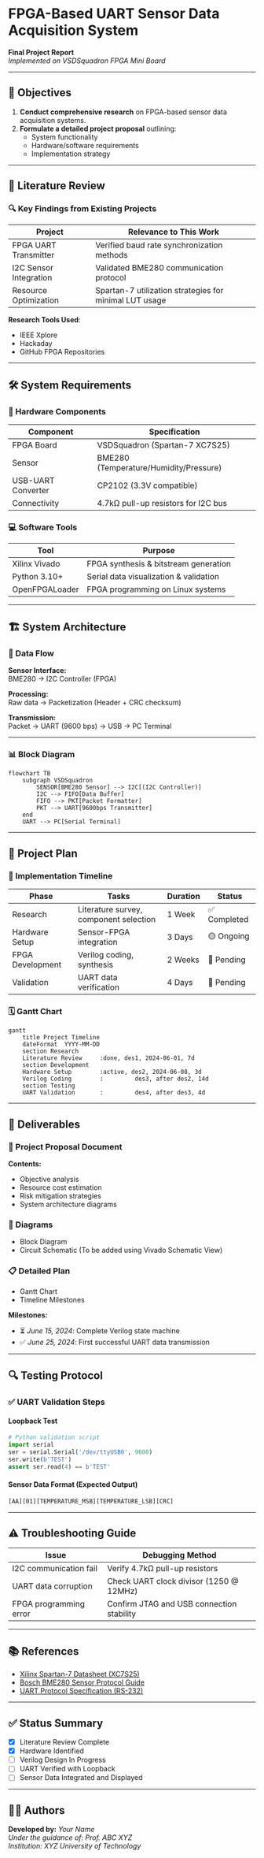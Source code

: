# FPGA-Based UART Sensor Data Acquisition System  
**Final Project Report**  
*Implemented on VSDSquadron FPGA Mini Board*

---

## 📌 Objectives  
1. **Conduct comprehensive research** on FPGA-based sensor data acquisition systems.  
2. **Formulate a detailed project proposal** outlining:  
   - System functionality  
   - Hardware/software requirements  
   - Implementation strategy  

---

## 🧪 Literature Review  

### 🔍 Key Findings from Existing Projects  

| Project                | Relevance to This Work                                |  
|------------------------|--------------------------------------------------------|  
| FPGA UART Transmitter  | Verified baud rate synchronization methods             |  
| I2C Sensor Integration | Validated BME280 communication protocol                |  
| Resource Optimization  | Spartan-7 utilization strategies for minimal LUT usage |  

**Research Tools Used**:  
- IEEE Xplore  
- Hackaday  
- GitHub FPGA Repositories  

---

## 🛠️ System Requirements  

### 🔩 Hardware Components  

| Component              | Specification                          |  
|------------------------|------------------------------------------|  
| FPGA Board             | VSDSquadron (Spartan-7 XC7S25)          |  
| Sensor                 | BME280 (Temperature/Humidity/Pressure)  |  
| USB-UART Converter     | CP2102 (3.3V compatible)                |  
| Connectivity           | 4.7kΩ pull-up resistors for I2C bus     |  

### 💻 Software Tools  

| Tool                   | Purpose                                  |  
|------------------------|-------------------------------------------|  
| Xilinx Vivado          | FPGA synthesis & bitstream generation     |  
| Python 3.10+           | Serial data visualization & validation    |  
| OpenFPGALoader         | FPGA programming on Linux systems         |  

---

## 🏗️ System Architecture  

### 🔄 Data Flow  

**Sensor Interface:**  
BME280 → I2C Controller (FPGA)

**Processing:**  
Raw data → Packetization (Header + CRC checksum)

**Transmission:**  
Packet → UART (9600 bps) → USB → PC Terminal

---

### 📊 Block Diagram  

```mermaid
flowchart TB  
    subgraph VSDSquadron  
        SENSOR[BME280 Sensor] --> I2C[(I2C Controller)]  
        I2C --> FIFO[Data Buffer]  
        FIFO --> PKT[Packet Formatter]  
        PKT --> UART[9600bps Transmitter]  
    end  
    UART --> PC[Serial Terminal]  
```

---

## 📅 Project Plan  

### 🧱 Implementation Timeline  

| Phase             | Tasks                              | Duration  | Status     |
|------------------|-------------------------------------|-----------|------------|
| Research          | Literature survey, component selection | 1 Week    | ✅ Completed |
| Hardware Setup    | Sensor-FPGA integration            | 3 Days    | 🟡 Ongoing  |
| FPGA Development  | Verilog coding, synthesis          | 2 Weeks   | 🔲 Pending  |
| Validation        | UART data verification             | 4 Days    | 🔲 Pending  |

### 🗓️ Gantt Chart  

```mermaid
gantt  
    title Project Timeline  
    dateFormat  YYYY-MM-DD  
    section Research  
    Literature Review     :done, des1, 2024-06-01, 7d  
    section Development  
    Hardware Setup        :active, des2, 2024-06-08, 3d  
    Verilog Coding        :         des3, after des2, 14d  
    section Testing  
    UART Validation       :         des4, after des3, 4d  
```

---

## 📑 Deliverables  

### 📁 Project Proposal Document  
**Contents:**  
- Objective analysis  
- Resource cost estimation  
- Risk mitigation strategies  
- System architecture diagrams  

### 📐 Diagrams  
- Block Diagram  
- Circuit Schematic (To be added using Vivado Schematic View)  

### 📋 Detailed Plan  
- Gantt Chart  
- Timeline Milestones  

**Milestones:**  
- ⏳ *June 15, 2024*: Complete Verilog state machine  
- ✅ *June 25, 2024*: First successful UART data transmission  

---

## 🔍 Testing Protocol  

### ✅ UART Validation Steps  

#### Loopback Test  
```python
# Python validation script  
import serial  
ser = serial.Serial('/dev/ttyUSB0', 9600)  
ser.write(b'TEST')  
assert ser.read(4) == b'TEST'  
```

#### Sensor Data Format (Expected Output)  
```bash
[AA][01][TEMPERATURE_MSB][TEMPERATURE_LSB][CRC]
```

---

## ⚠️ Troubleshooting Guide  

| Issue                     | Debugging Method                             |
|---------------------------|----------------------------------------------|
| I2C communication fail    | Verify 4.7kΩ pull-up resistors               |
| UART data corruption      | Check UART clock divisor (1250 @ 12MHz)     |
| FPGA programming error    | Confirm JTAG and USB connection stability   |

---

## 📚 References  

- [Xilinx Spartan-7 Datasheet (XC7S25)](https://www.xilinx.com/products/silicon-devices/fpga/spartan-7.html)  
- [Bosch BME280 Sensor Protocol Guide](https://www.bosch-sensortec.com/products/environmental-sensors/humidity-sensors-bme280/)  
- [UART Protocol Specification (RS-232)](https://en.wikipedia.org/wiki/RS-232)  

---

## ✅ Status Summary  

- [x] Literature Review Complete  
- [x] Hardware Identified  
- [ ] Verilog Design In Progress  
- [ ] UART Verified with Loopback  
- [ ] Sensor Data Integrated and Displayed

---

## 👨‍💻 Authors  
**Developed by:** *Your Name*  
*Under the guidance of:* *Prof. ABC XYZ*  
*Institution:* *XYZ University of Technology*
